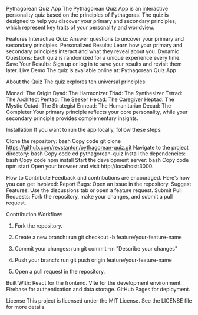Pythagorean Quiz App
The Pythagorean Quiz App is an interactive personality quiz based on the principles of Pythagoras. The quiz is designed to help you discover your primary and secondary principles, which represent key traits of your personality and worldview.

Features
Interactive Quiz: Answer questions to uncover your primary and secondary principles.
Personalized Results: Learn how your primary and secondary principles interact and what they reveal about you.
Dynamic Questions: Each quiz is randomized for a unique experience every time.
Save Your Results: Sign up or log in to save your results and revisit them later.
Live Demo
The quiz is available online at: Pythagorean Quiz App

About the Quiz
The quiz explores ten universal principles:

Monad: The Origin
Dyad: The Harmonizer
Triad: The Synthesizer
Tetrad: The Architect
Pentad: The Seeker
Hexad: The Caregiver
Heptad: The Mystic
Octad: The Strategist
Ennead: The Humanitarian
Decad: The Completer
Your primary principle reflects your core personality, while your secondary principle provides complementary insights.

Installation
If you want to run the app locally, follow these steps:

Clone the repository:
bash
Copy code
git clone https://github.com/revstanton/pythagorean-quiz.git
Navigate to the project directory:
bash
Copy code
cd pythagorean-quiz
Install the dependencies:
bash
Copy code
npm install
Start the development server:
bash
Copy code
npm start
Open your browser and visit http://localhost:3000.

How to Contribute
Feedback and contributions are encouraged. Here’s how you can get involved:
Report Bugs: Open an issue in the repository.
Suggest Features: Use the discussions tab or open a feature request.
Submit Pull Requests: Fork the repository, make your changes, and submit a pull request.

Contribution Workflow:
1. Fork the repository.
2. Create a new branch:
run
    git checkout -b feature/your-feature-name

3. Commit your changes:
run
git commit -m "Describe your changes"

4. Push your branch:
run
git push origin feature/your-feature-name

5. Open a pull request in the repository.

Built With:
React for the frontend.
Vite for the development environment.
Firebase for authentication and data storage.
GitHub Pages for deployment.

License
This project is licensed under the MIT License. See the LICENSE file for more details.
